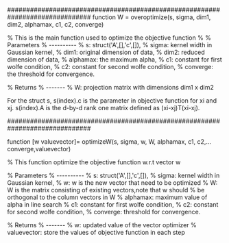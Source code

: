 ##############################################################################
function W = overoptimize(s, sigma, dim1, dim2, alphamax, c1, c2, converge)

% This is the main function used to optimize the objective function
% 
% Parameters
% ----------
% s:    struct('A',[],'c',[]),
% sigma:    kernel width in Gaussian kernel,
% dim1: original dimension of data,
% dim2: reduced dimension of data,
% alphamax: the maximum alpha,
% c1:   constant for first wolfe condition,
% c2:   constant for second wolfe condition,
% converge: the threshold for convergence.

% Returns
% -------
% W: projection matrix with dimensions dim1 x dim2


For the struct s, s(index).c is the parameter in objective function for xi and 
xj. s(index).A is the d-by-d rank one matrix defined as (xi-xj)T(xi-xj).

##############################################################################

function [w valuevector]= optimizeW(s, sigma, w, W, alphamax, c1, c2,...
converge,valuevector)

% This function optimize the objective function w.r.t vector w

% Parameters
% ----------
% s:    struct('A',[],'c',[]),
% sigma:    kernel width in Gaussian kernel,
% w:    w is the new vector that need to be optimized
% W:    W is the matrix consisting of existing vectors,note that w should
%       be orthogonal to the column vectors in W 
% alphamax: maximum value of alpha in line search
% c1:   constant for first wolfe condition,
% c2:   constant for second wolfe condition,
% converge: threshold for convergence.

% Returns
% -------
% w:    updated value of the vector optimizer
% valuevector:  store the values of objective function in each step 


